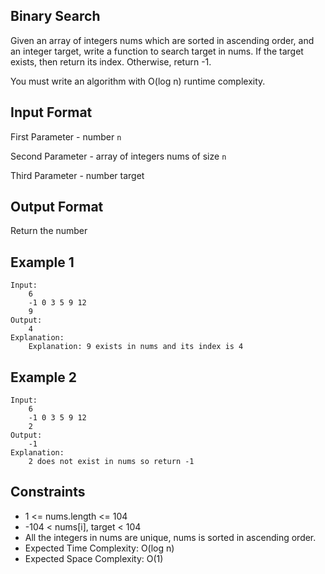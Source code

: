 ## Binary Search

Given an array of integers nums which are sorted in ascending order, and an integer target, write a function to search target in nums. If the target exists, then return its index. Otherwise, return -1.

You must write an algorithm with O(log n) runtime complexity.

## Input Format
First Parameter - number `n`

Second Parameter - array of integers nums of size `n`

Third Parameter - number target

## Output Format
Return the number

## Example 1
```
Input:
    6
    -1 0 3 5 9 12
    9
Output:
    4
Explanation:
    Explanation: 9 exists in nums and its index is 4
```
## Example 2
```
Input:
    6
    -1 0 3 5 9 12
    2
Output:
    -1
Explanation:
    2 does not exist in nums so return -1
```
## Constraints
+ 1 <= nums.length <= 104
+ -104 < nums[i], target < 104
+ All the integers in nums are unique, nums is sorted in ascending order.
+ Expected Time Complexity: O(log n)
+ Expected Space Complexity: O(1)
